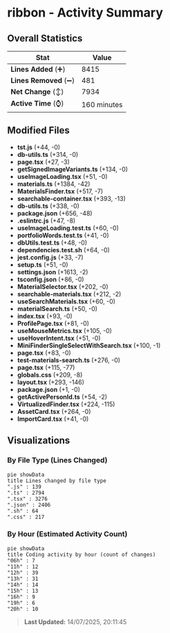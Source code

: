 # ribbon - Activity Summary 

## Overall Statistics

| Stat                   | Value                                                             |
| ---------------------- | ----------------------------------------------------------------- |
| **Lines Added** (➕)   | 8415                                          |
| **Lines Removed** (➖) | 481                                        |
| **Net Change** (↕)    | 7934                |
| **Active Time** (⌚)   | 160 minutes |


## Modified Files
- **tst.js** (+44, -0)
- **db-utils.ts** (+314, -0)
- **page.tsx** (+27, -3)
- **getSignedImageVariants.ts** (+134, -0)
- **useImageLoading.tsx** (+51, -0)
- **materials.ts** (+1384, -42)
- **MaterialsFinder.tsx** (+517, -7)
- **searchable-container.tsx** (+393, -13)
- **db-utils.ts** (+338, -0)
- **package.json** (+656, -48)
- **.eslintrc.js** (+47, -8)
- **useImageLoading.test.ts** (+60, -0)
- **portfolioWords.test.ts** (+41, -0)
- **dbUtils.test.ts** (+48, -0)
- **dependencies.test.sh** (+64, -0)
- **jest.config.js** (+33, -7)
- **setup.ts** (+51, -0)
- **settings.json** (+1613, -2)
- **tsconfig.json** (+86, -0)
- **MaterialSelector.tsx** (+202, -0)
- **searchable-materials.tsx** (+212, -2)
- **useSearchMaterials.tsx** (+60, -0)
- **materialSearch.ts** (+50, -0)
- **index.tsx** (+93, -0)
- **ProfilePage.tsx** (+81, -0)
- **useMouseMetrics.tsx** (+105, -0)
- **useHoverIntent.tsx** (+51, -0)
- **MiniFinderSingleSelectWithSearch.tsx** (+100, -1)
- **page.tsx** (+83, -0)
- **test-materials-search.ts** (+276, -0)
- **page.tsx** (+115, -77)
- **globals.css** (+209, -8)
- **layout.tsx** (+293, -146)
- **package.json** (+1, -0)
- **getActivePersonId.ts** (+54, -2)
- **VirtualizedFinder.tsx** (+224, -115)
- **AssetCard.tsx** (+264, -0)
- **ImportCard.tsx** (+41, -0)

## Visualizations

### By File Type (Lines Changed)

```mermaid
pie showData
title Lines changed by file type
".js" : 139
".ts" : 2794
".tsx" : 3276
".json" : 2406
".sh" : 64
".css" : 217
```

### By Hour (Estimated Activity Count)

```mermaid
pie showData
title Coding activity by hour (count of changes)
"06h" : 7
"11h" : 12
"12h" : 39
"13h" : 31
"14h" : 14
"15h" : 13
"16h" : 9
"19h" : 6
"20h" : 10
```


> **Last Updated:** 14/07/2025, 20:11:45